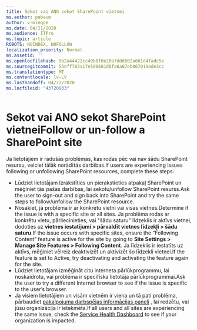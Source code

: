 ```yaml
---
title: Sekot vai ANO sekot SharePoint vietnei
ms.author: pebaum
author: v-miegge
ms.date: 04/21/2020
ms.audience: ITPro
ms.topic: article
ROBOTS: NOINDEX, NOFOLLOW
localization_priority: Normal
ms.assetid: ''
ms.openlocfilehash: 5b2a44422cc49b0f0e20a7ddd802a661d4fadc5e
ms.sourcegitcommit: 55eff703a17e500681d8fa6a87eb067019ade3cc
ms.translationtype: MT
ms.contentlocale: lv-LV
ms.lasthandoff: 04/22/2020
ms.locfileid: "43720933"
---
```

# <a name="follow-or-un-follow-a-sharepoint-site"></a><span data-ttu-id="0d74b-102">Sekot vai ANO sekot SharePoint vietnei</span><span class="sxs-lookup"><span data-stu-id="0d74b-102">Follow or un-follow a SharePoint site</span></span>

<span data-ttu-id="0d74b-103">Ja lietotājiem ir radušās problēmas, kas rodas pēc vai nav šādu SharePoint resursu, veiciet tālāk norādītās darbības.</span><span class="sxs-lookup"><span data-stu-id="0d74b-103">If users are experiencing issues following or unfollowing SharePoint resources, complete these steps:</span></span>

* <span data-ttu-id="0d74b-104">Lūdziet lietotājam Izrakstīties un pierakstieties atpakaļ SharePoint un mēģiniet tās pašas darbības, lai sekotu/unfollow SharePoint resurss.</span><span class="sxs-lookup"><span data-stu-id="0d74b-104">Ask the user to sign-out and sign back into SharePoint and try the same steps to follow/unfollow the SharePoint resource.</span></span>
* <span data-ttu-id="0d74b-105">Nosakiet, ja problēma ir ar konkrētu vietni vai visas vietnes.</span><span class="sxs-lookup"><span data-stu-id="0d74b-105">Determine if the issue is with a specific site or all sites.</span></span> <span data-ttu-id="0d74b-106">Ja problēma rodas ar konkrētu vietu, pārliecinieties, vai "šādu saturu" līdzeklis ir aktīvs vietnei, dodoties uz **vietnes iestatījumi > pārvaldīt vietnes līdzekļi > šādu saturu**.</span><span class="sxs-lookup"><span data-stu-id="0d74b-106">If the issue occurs with specific sites, ensure the “Following Content” feature is active for the site by going to **Site Settings > Manage Site Features > Following Content**.</span></span> <span data-ttu-id="0d74b-107">Ja līdzeklis ir iestatīts uz aktīvs, mēģiniet vēlreiz deaktivizēt un aktivizēt šo līdzekli vietnei.</span><span class="sxs-lookup"><span data-stu-id="0d74b-107">If the feature is set to Active, try deactivating and activating the feature again for the site.</span></span>
* <span data-ttu-id="0d74b-108">Lūdziet lietotājam izmēģināt citu interneta pārlūkprogrammu, lai noskaidrotu, vai problēma ir specifiska lietotāja pārlūkprogrammai.</span><span class="sxs-lookup"><span data-stu-id="0d74b-108">Ask the user to try a different Internet browser to see if the issue is specific to the user’s browser.</span></span>
* <span data-ttu-id="0d74b-109">Ja visiem lietotājiem un visām vietnēm ir viena un tā pati problēma, pārbaudiet [pakalpojuma darbspējas informācijas paneli](https://admin.microsoft.com/AdminPortal/Home#/servicehealth) , lai redzētu, vai jūsu organizācija ir ietekmēta.</span><span class="sxs-lookup"><span data-stu-id="0d74b-109">If all users and all sites are experiencing the same issue, check the [Service Health Dashboard](https://admin.microsoft.com/AdminPortal/Home#/servicehealth) to see if your organization is impacted.</span></span>
